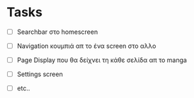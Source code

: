# Tasks
- [ ] Searchbar στο homescreen
- [ ] Navigation κουμπιά απ το ένα screen στο αλλο
- [ ] Page Display που θα δείχνει τη κάθε σελίδα απ το manga
- [ ] Settings screen
- [ ] etc..

